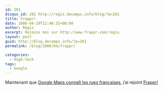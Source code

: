 ```yaml
---
id: 261
disqus_id: 261 http://regis.decamps.info/blog/?p=261
title: Frappr!
date: 2006-04-29T12:48:33+00:00
author: Régis
excerpt: Rejoins moi sur http://www.frappr.com/regis
layout: post
guid: http://blog.decamps.info/?p=261
permalink: /blog/2006/04/frappr/

categories:
  - High-tech
tags:
  - Google
---
```

Maintenant que [Google Maps connaît les rues françaises](http://googleblog.blogspot.com/2006/04/google-maps-in-europe.html), j’ai rejoint [Frappr!](http://www.frappr.com/regis)
